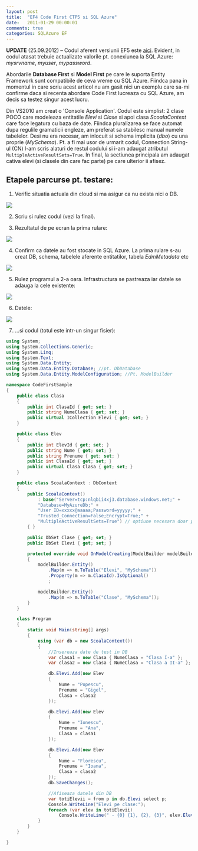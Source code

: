 ```yaml
---
layout: post
title:  "EF4 Code First CTP5 si SQL Azure"
date:   2011-01-29 00:00:01
comments: true
categories: SQLAzure EF
---
```


**UPDATE** (25.09.2012) – Codul aferent versiunii EF5 este [aici](http://pastebin.com/688DhJXz). Evident, in codul atasat trebuie actualizate valorile pt. conexiunea la SQL Azure: *mysrvname*, *myuser*, *mypassword*.

Abordarile **Database First** si **Model First** pe care le suporta Entity Framework sunt compatibile de ceva vreme cu SQL Azure. Fiindca pana in momentul in care scriu acest articol nu am gasit nici un exemplu care sa-mi confirme daca si recenta abordare Code First lucreaza cu SQL Azure, am decis sa testez singur acest lucru.

Din VS2010 am creat o 'Console Application'. Codul este simplist: 2 clase POCO care modeleaza entitatile *Elevi* si *Clase* si apoi clasa *ScoalaContext* care face legatura cu baza de date. Fiindca pluralizarea se face automat dupa regulile gramaticii engleze, am preferat sa stabilesc manual numele tabelelor. Desi nu era necesar, am inlocuit si schema implicita (*dbo*) cu una proprie (*MySchema*). Pt. a fi mai usor de urmarit codul, Connection String-ul (CN) l-am scris alaturi de restul codului si i-am adaugat atributul `MultipleActiveResultSets=True`. In final, la sectiunea principala am adaugat cativa elevi (si clasele din care fac parte) pe care ulterior ii afisez.

## Etapele parcurse pt. testare: ##

1. Verific situatia actuala din cloud si ma asigur ca nu exista nici o DB.

![](https://dl.dropboxusercontent.com/u/43065769/blog/images/2011/SqlAzure1.png)

2. Scriu si rulez codul (vezi la final).

3. Rezultatul de pe ecran la prima rulare:

![](https://dl.dropboxusercontent.com/u/43065769/blog/images/2011/3Elevi.png)

4. Confirm ca datele au fost stocate in SQL Azure. La prima rulare s-au creat DB, schema, tabelele aferente entitatilor, tabela *EdmMetadata* etc

![](https://dl.dropboxusercontent.com/u/43065769/blog/images/2011/DBAzure.png)

5. Rulez programul a 2-a oara. Infrastructura se pastreaza iar datele se adauga la cele existente:

![](https://dl.dropboxusercontent.com/u/43065769/blog/images/2011/6Elevi1.png)

6. Datele:

![](https://dl.dropboxusercontent.com/u/43065769/blog/images/2011/TblElevi.png)

7. ...si codul (totul este intr-un singur fisier):


``` csharp
using System;
using System.Collections.Generic;
using System.Linq;
using System.Text;
using System.Data.Entity;
using System.Data.Entity.Database; //pt. DbDatabase
using System.Data.Entity.ModelConfiguration; //Pt. ModelBuilder

namespace CodeFirstSample
{
    public class Clasa
    {
        public int ClasaId { get; set; }
        public string NumeClasa { get; set; }
        public virtual ICollection Elevi { get; set; }
    }

    public class Elev
    {
        public int ElevId { get; set; }
        public string Nume { get; set; }
        public string Prenume { get; set; }
        public int ClasaId { get; set; }
        public virtual Clasa Clasa { get; set; }
    }

    public class ScoalaContext : DbContext
    {
        public ScoalaContext()
            : base("Server=tcp:nlqbii4xj3.database.windows.net;" +
            "Database=MyAzureDb;" +
            "User ID=xxxxx@aaaaa;Password=yyyyy;" +
            "Trusted_Connection=False;Encrypt=True;" +
            "MultipleActiveResultSets=True") // optiune necesara doar pt. SQL Azure
        { }

        public DbSet Clase { get; set; }
        public DbSet Elevi { get; set; }

        protected override void OnModelCreating(ModelBuilder modelBuilder) //Optional
        {
            modelBuilder.Entity()
                .Map(m => m.ToTable("Elevi", "MySchema"))
                .Property(m => m.ClasaId).IsOptional()
                ;

            modelBuilder.Entity()
                .Map(m => m.ToTable("Clase", "MySchema"));
        }
    }

    class Program
    {
        static void Main(string[] args)
        {
            using (var db = new ScoalaContext())
            {
                //Insereaza date de test in DB
                var clasa1 = new Clasa { NumeClasa = "Clasa I-a" };
                var clasa2 = new Clasa { NumeClasa = "Clasa a II-a" };

                db.Elevi.Add(new Elev
                {
                    Nume = "Popescu",
                    Prenume = "Gigel",
                    Clasa = clasa2
                });

                db.Elevi.Add(new Elev
                {
                    Nume = "Ionescu",
                    Prenume = "Ana",
                    Clasa = clasa1
                });

                db.Elevi.Add(new Elev
                {
                    Nume = "Florescu",
                    Prenume = "Ioana",
                    Clasa = clasa2
                });
                db.SaveChanges();

                //Afiseaza datele din DB
                var totiElevii = from p in db.Elevi select p;
                Console.WriteLine("Elevi pe clase:");
                foreach (var elev in totiElevii)
                    Console.WriteLine(" - {0} {1}, {2}, {3}", elev.ElevId, elev.Nume, elev.Prenume, elev.Clasa.NumeClasa);
            }
        }
    }

}
```